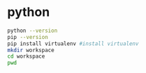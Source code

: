 # python

```bash
python --version
pip --version
pip install virtualenv #install virtualenv
mkdir workspace
cd workspace
pwd
```
<!--stackedit_data:
eyJoaXN0b3J5IjpbLTEyNDMwNDQ4MDksLTYzMzU0MDc3NCwxMT
YzNjg3NzgzXX0=
-->